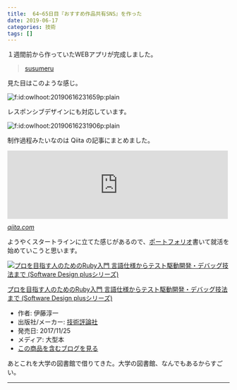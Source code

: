 ```yaml
---
title:  64~65日目『おすすめ作品共有SNS』を作った
date: 2019-06-17
categories: 技術
tags: []
---
```


<p>１週間前から作っていたWEBアプリが完成しました。</p>

<blockquote>
        <p><a href="https://susumeru.herokuapp.com/">susumeru</a></p>

</blockquote>
<p>見た目はこのような感じ。</p><p><span itemscope itemtype="http://schema.org/Photograph"><img src="https://cdn-ak.f.st-hatena.com/images/fotolife/o/owlhoot/20190616/20190616231659.png" alt="f:id:owlhoot:20190616231659p:plain" title="f:id:owlhoot:20190616231659p:plain" class="hatena-fotolife" itemprop="image"></span></p><p>レスポンシブデザインにも対応しています。</p><p><span itemscope itemtype="http://schema.org/Photograph"><img src="https://cdn-ak.f.st-hatena.com/images/fotolife/o/owlhoot/20190616/20190616231906.png" alt="f:id:owlhoot:20190616231906p:plain" title="f:id:owlhoot:20190616231906p:plain" class="hatena-fotolife" itemprop="image"></span></p><p>制作過程みたいなのは Qiita の記事にまとめました。</p><p><iframe src="https://hatenablog-parts.com/embed?url=https%3A%2F%2Fqiita.com%2Fowlbook248%2Fitems%2Fcf5009f84d13c77ca764" title="Railsチュートリアルのサンプルアプリを拡張しておすすめ作品共有SNSを作った - Qiita" class="embed-card embed-webcard" scrolling="no" frameborder="0" style="display: block; width: 100%; height: 155px; max-width: 500px; margin: 10px 0px;"></iframe><cite class="hatena-citation"><a href="https://qiita.com/owlbook248/items/cf5009f84d13c77ca764">qiita.com</a></cite></p><p>ようやくスタートラインに立てた感じがあるので、<a class="keyword" href="http://d.hatena.ne.jp/keyword/%A5%DD%A1%BC%A5%C8%A5%D5%A5%A9%A5%EA%A5%AA">ポートフォリオ</a>書いて就活を始めていこうと思います。</p><p><div class="hatena-asin-detail"><a href="http://www.amazon.co.jp/exec/obidos/ASIN/4774193976/assowl2480-22/"><img src="https://images-fe.ssl-images-amazon.com/images/I/51nY-YLt2ZL._SL160_.jpg" class="hatena-asin-detail-image" alt="プロを目指す人のためのRuby入門 言語仕様からテスト駆動開発・デバッグ技法まで (Software Design plusシリーズ)" title="プロを目指す人のためのRuby入門 言語仕様からテスト駆動開発・デバッグ技法まで (Software Design plusシリーズ)"></a><div class="hatena-asin-detail-info"><p class="hatena-asin-detail-title"><a href="http://www.amazon.co.jp/exec/obidos/ASIN/4774193976/assowl2480-22/">プロを目指す人のためのRuby入門 言語仕様からテスト駆動開発・デバッグ技法まで (Software Design plusシリーズ)</a></p><ul><li><span class="hatena-asin-detail-label">作者:</span> 伊藤淳一</li><li><span class="hatena-asin-detail-label">出版社/メーカー:</span> <a class="keyword" href="http://d.hatena.ne.jp/keyword/%B5%BB%BD%D1%C9%BE%CF%C0%BC%D2">技術評論社</a></li><li><span class="hatena-asin-detail-label">発売日:</span> 2017/11/25</li><li><span class="hatena-asin-detail-label">メディア:</span> 大型本</li><li><a href="http://d.hatena.ne.jp/asin/4774193976/assowl2480-22" target="_blank">この商品を含むブログを見る</a></li></ul></div><div class="hatena-asin-detail-foot"></div></div></p><p>あとこれを大学の図書館で借りてきた。大学の図書館、なんでもあるからすごい。</p>

-----
